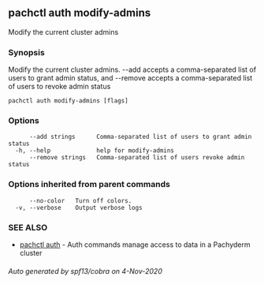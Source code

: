## pachctl auth modify-admins

Modify the current cluster admins

### Synopsis

Modify the current cluster admins. --add accepts a comma-separated list of users to grant admin status, and --remove accepts a comma-separated list of users to revoke admin status

```
pachctl auth modify-admins [flags]
```

### Options

```
      --add strings      Comma-separated list of users to grant admin status
  -h, --help             help for modify-admins
      --remove strings   Comma-separated list of users revoke admin status
```

### Options inherited from parent commands

```
      --no-color   Turn off colors.
  -v, --verbose    Output verbose logs
```

### SEE ALSO

* [pachctl auth](pachctl_auth.md)	 - Auth commands manage access to data in a Pachyderm cluster

###### Auto generated by spf13/cobra on 4-Nov-2020
